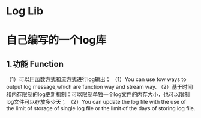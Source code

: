 # Log Lib
# 自己编写的一个log库
## 1.功能 Function
（1）可以用函数方式和流方式进行log输出；
（1）You can use tow ways to output log message,which are function way and stream way.
（2）基于时间和内存限制的log更新机制：可以限制单独一个log文件的内存大小，也可以限制log文件可以存放多少天；
（2）You can update the log file with the use of the limit of storage of single log file or the limit of the days of storing log file.
